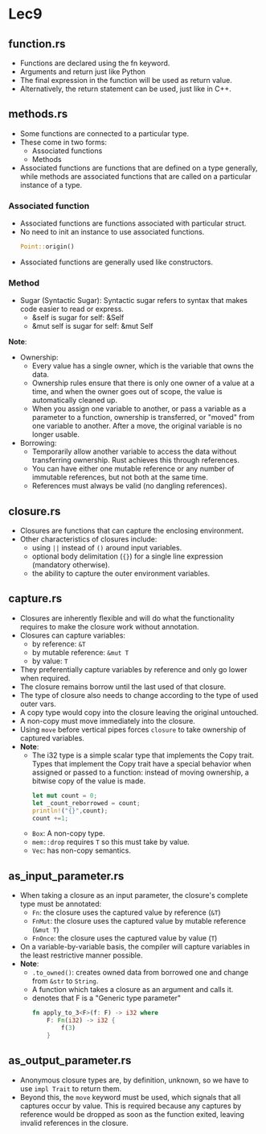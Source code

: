 # Lec9
## function.rs
- Functions are declared using the fn keyword. 
- Arguments and return just like Python
- The final expression in the function will be used as return value. 
- Alternatively, the return statement can be used, just like in C++.

## methods.rs
+ Some functions are connected to a particular type. 
+ These come in two forms: 
    - Associated functions
    - Methods
+ Associated functions are functions that are defined on a type generally, while methods are associated functions that are called on a particular instance of a type.

### Associated function
+ Associated functions are functions associated with particular struct.
+ No need to init an instance to use associated functions.
    ```rs
    Point::origin()
    ```
+ Associated functions are generally used like constructors.
### Method
+ Sugar (Syntactic Sugar): Syntactic sugar refers to syntax that makes code easier to read or express.
    + &self is sugar for self: &Self
    + &mut self is sugar for self: &mut Self

**Note**:
+ Ownership: 
    + Every value has a single owner, which is the variable that owns the data. 
    + Ownership rules ensure that there is only one owner of a value at a time, and when the owner goes out of scope, the value is automatically cleaned up. 
    + When you assign one variable to another, or pass a variable as a parameter to a function, ownership is transferred, or "moved" from one variable to another. After a move, the original variable is no longer usable.
+ Borrowing:
    + Temporarily allow another variable to access the data without transferring ownership. Rust achieves this through references.
    + You can have either one mutable reference or any number of immutable references, but not both at the same time.
    + References must always be valid (no dangling references).


## closure.rs
+ Closures are functions that can capture the enclosing environment.
+ Other characteristics of closures include:
    + using `||` instead of `()` around input variables.
    + optional body delimitation (`{}`) for a single line expression (mandatory otherwise).
    + the ability to capture the outer environment variables.

## capture.rs
+ Closures are inherently flexible and will do what the functionality requires to make the closure work without annotation.
+ Closures can capture variables:
    - by reference: `&T`
    - by mutable reference: `&mut T`
    - by value: `T`
+ They preferentially capture variables by reference and only go lower when required.
+ The closure remains borrow until the last used of that closure.
+ The type of closure also needs to change according to the type of used outer vars.
+ A copy type would copy into the closure leaving the original untouched. 
+ A non-copy must move immediately into the closure.
+ Using `move` before vertical pipes forces `closure` to take ownership of captured variables.
+ **Note**:
    + The i32 type is a simple scalar type that implements the Copy trait. Types that implement the Copy trait have a special behavior when assigned or passed to a function: instead of moving ownership, a bitwise copy of the value is made.
        ```rs
        let mut count = 0;
        let _count_reborrowed = count; 
        println!("{}",count);
        count +=1;
        ```
    + `Box`: A non-copy type.  
    + `mem::drop` requires `T` so this must take by value. 
    + `Vec`: has non-copy semantics.

## as_input_parameter.rs
+ When taking a closure as an input parameter, the closure's complete type must be annotated:
    + `Fn`: the closure uses the captured value by reference (`&T`)
    + `FnMut`: the closure uses the captured value by mutable reference (`&mut T`)
    + `FnOnce`: the closure uses the captured value by value (`T`)
+ On a variable-by-variable basis, the compiler will capture variables in the least restrictive manner possible.
+ **Note**:
    + `.to_owned()`: creates owned data from borrowed one and change from `&str` to `String`.
    + A function which takes a closure as an argument and calls it.
    + <F> denotes that F is a "Generic type parameter"
        ```rs
        fn apply_to_3<F>(f: F) -> i32 where
            F: Fn(i32) -> i32 {
                f(3)
            }
        ```

## as_output_parameter.rs
+ Anonymous closure types are, by definition, unknown, so we have to use `impl Trait` to return them.
+ Beyond this, the `move` keyword must be used, which signals that all captures occur by value. This is required because any captures by reference would be dropped as soon as the function exited, leaving invalid references in the closure.

